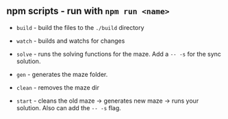 ## npm scripts - run with `npm run <name>`

- `build` - build the files to the `./build` directory

- `watch` - builds and watchs for changes

- `solve` - runs the solving functions for the maze. Add a `-- -s` for the sync solution.

- `gen` - generates the maze folder.

- `clean` - removes the maze dir

- `start` - cleans the old maze -> generates new maze -> runs your solution. Also can add the `-- -s` flag.
